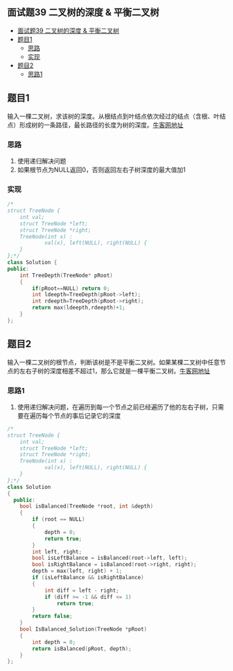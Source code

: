 ## 面试题39 二叉树的深度 & 平衡二叉树

<!-- TOC -->

- [面试题39 二叉树的深度 & 平衡二叉树](#面试题39-二叉树的深度--平衡二叉树)
- [题目1](#题目1)
    - [思路](#思路)
    - [实现](#实现)
- [题目2](#题目2)
    - [思路1](#思路1)

<!-- /TOC -->

## 题目1

输入一棵二叉树，求该树的深度。从根结点到叶结点依次经过的结点（含根、叶结点）形成树的一条路径，最长路径的长度为树的深度。[牛客网地址][url]

### 思路
1. 使用递归解决问题
2. 如果根节点为NULL返回0，否则返回左右子树深度的最大值加1

### 实现

```cpp
/*
struct TreeNode {
	int val;
	struct TreeNode *left;
	struct TreeNode *right;
	TreeNode(int x) :
			val(x), left(NULL), right(NULL) {
	}
};*/
class Solution {
public:
    int TreeDepth(TreeNode* pRoot)
    {
    	if(pRoot==NULL) return 0;
        int ldeepth=TreeDepth(pRoot->left);
        int rdeepth=TreeDepth(pRoot->right);
        return max(ldeepth,rdeepth)+1;
    }
};
``` 

## 题目2
输入一棵二叉树的根节点，判断该树是不是平衡二叉树。如果某棵二叉树中任意节点的左右子树的深度相差不超过1，那么它就是一棵平衡二叉树。[牛客网地址][url2]

### 思路1
1. 使用递归解决问题，在遍历到每一个节点之前已经遍历了他的左右子树，只需要在遍历每个节点的事后记录它的深度

```cpp
/*
struct TreeNode {
	int val;
	struct TreeNode *left;
	struct TreeNode *right;
	TreeNode(int x) :
			val(x), left(NULL), right(NULL) {
	}
};*/
class Solution
{
  public:
    bool isBalanced(TreeNode *root, int &depth)
    {
        if (root == NULL)
        {
            depth = 0;
            return true;
        }
        int left, right;
        bool isLeftBalance = isBalanced(root->left, left);
        bool isRightBalance = isBalanced(root->right, right);
        depth = max(left, right) + 1;
        if (isLeftBalance && isRightBalance)
        {
            int diff = left - right;
            if (diff >= -1 && diff <= 1)
                return true;
        }
        return false;
    }
    bool IsBalanced_Solution(TreeNode *pRoot)
    {
        int depth = 0;
        return isBalanced(pRoot, depth);
    }
};
``` 


[url]:https://www.nowcoder.com/practice/435fb86331474282a3499955f0a41e8b?tpId=13&tqId=11191&tPage=2&rp=2&ru=/ta/coding-interviews&qru=/ta/coding-interviews/question-ranking
[url2]:https://www.nowcoder.com/practice/8b3b95850edb4115918ecebdf1b4d222?tpId=13&tqId=11192&tPage=2&rp=2&ru=/ta/coding-interviews&qru=/ta/coding-interviews/question-ranking